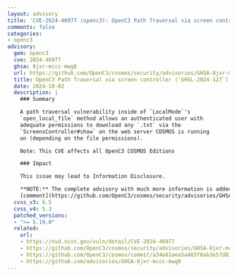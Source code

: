 ```yaml
---
layout: advisory
title: 'CVE-2024-46977 (openc3): OpenC3 Path Traversal via screen controller (`GHSL-2024-127`)'
comments: false
categories:
- openc3
advisory:
  gem: openc3
  cve: 2024-46977
  ghsa: 8jxr-mccc-mwg8
  url: https://github.com/OpenC3/cosmos/security/advisories/GHSA-8jxr-mccc-mwg8
  title: OpenC3 Path Traversal via screen controller (`GHSL-2024-127`)
  date: 2024-10-02
  description: |
    ### Summary

    A path traversal vulnerability inside of `LocalMode`'s
    `open_local_file` method allows an authenticated user with
    adequate permissions to download any `.txt` via the
    `ScreensController#show` on the web server COSMOS is running
    on (depending on the file permissions).

    Note: This CVE affects all OpenC3 COSMOS Editions

    ### Impact

    This issue may lead to Information Disclosure.

    **NOTE:** The complete advisory with much more information is added as
    [comment](https://github.com/OpenC3/cosmos/security/advisories/GHSA-8jxr-mccc-mwg8#advisory-comment-104903).
  cvss_v3: 6.5
  cvss_v4: 5.3
  patched_versions:
  - ">= 5.19.0"
  related:
    url:
    - https://nvd.nist.gov/vuln/detail/CVE-2024-46977
    - https://github.com/OpenC3/cosmos/security/advisories/GHSA-8jxr-mccc-mwg8
    - https://github.com/OpenC3/cosmos/commit/a34e61aea5a465f0ab3e57d833ae7ff4cafd710b
    - https://github.com/advisories/GHSA-8jxr-mccc-mwg8
---
```

